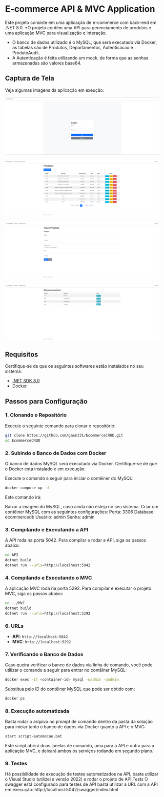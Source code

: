 # E-commerce API & MVC Application

 Este projeto consiste em uma aplicação de e-commerce com back-end em .NET 8.0. 
*O projeto contém uma API para gerenciamento de produtos e uma aplicação MVC para visualização e interação.
* O banco de dados utilizado é o MySQL, que será executado via Docker, as tabelas são de Produtos, Departamentos, Autenticacao e ProdutoAudit.
* A Autenticação é feita utilizando um mock, de forma que as senhas armazenadas são valores base64.

## Captura de Tela

Veja algumas imagens da aplicação em exeução:

![Tela de login](ExemplosDeTela/TelaDeLogin.png)

![Tela de Produtos](ExemplosDeTela/TelaDeProdutos.png)

![Tela de novo produto](ExemplosDeTela/TelaDeNovoProduto.png)

![Tela de Departamentos](ExemplosDeTela/TelaDeDepartamentos.png)

## Requisitos

Certifique-se de que os seguintes softwares estão instalados no seu sistema:

- [.NET SDK 8.0](https://dotnet.microsoft.com/en-us/download/dotnet/8.0)
- [Docker](https://www.docker.com/get-started)

## Passos para Configuração

### 1. Clonando o Repositório

Execute o seguinte comando para clonar o repositório:

```bash
git clone https://github.com/gasn331/EcommerceCRUD.git
cd EcommerceCRUD
```` 

### 2. Subindo o Banco de Dados com Docker

O banco de dados MySQL será executado via Docker. Certifique-se de que o Docker está instalado e em execução.

Execute o comando a seguir para iniciar o contêiner do MySQL:

```bash
docker-compose up -d
```

Este comando irá:

Baixar a imagem do MySQL, caso ainda não esteja no seu sistema.
Criar um contêiner MySQL com as seguintes configurações:
	Porta: 3306
	Database: ecommercedb
	Usuário: admin
	Senha: admin


### 3. Compilando e Executando a API

A API roda na porta 5042. Para compilar e rodar a API, siga os passos abaixo:

```bash
cd API
dotnet build
dotnet run --urls=http://localhost:5042
```


### 4. Compilando e Executando o MVC

A aplicação MVC roda na porta 5292. Para compilar e executar o projeto MVC, siga os passos abaixo:

```bash
cd ../MVC
dotnet build
dotnet run --urls=http://localhost:5292
```

### 6. URLs

- **API**: `http://localhost:5042`
- **MVC**: `http://localhost:5292`

### 7. Verificando o Banco de Dados

Caso queira verificar o banco de dados via linha de comando, você pode utilizar o comando a seguir para entrar no contêiner MySQL:

```bash
docker exec -it <container-id> mysql -uadmin -padmin
```

Substitua <container-id> pelo ID do contêiner MySQL que pode ser obtido com:

```bash
docker ps
```


### 8. Execução automatizada 

Basta rodar o arquivo no prompt de comando dentro da pasta da solução para iniciar tanto o banco de dados via Docker quanto a API e o MVC:

```bash
start script-automacao.bat
```

Este script abrirá duas janelas de comando, uma para a API e outra para a aplicação MVC, e deixará ambos os serviços rodando em segundo plano.


### 9. Testes

Há possibilidade de execução de testes automatizados na API, basta utilizar o Visual Studio (utilizei a versão 2022) e rodar o projeto de API.Tests
O swagger está configurado para testes de API basta utilizar a URL com a API em execução: http://localhost:5042/swagger/index.html

